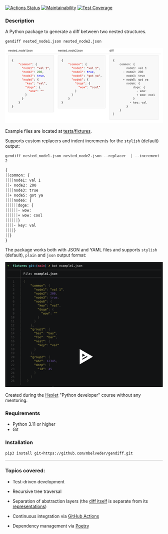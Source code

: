 [![Actions Status](https://github.com/mbelveder/python-project-50/workflows/hexlet-check/badge.svg)](https://github.com/mbelveder/python-project-50/actions) [![Maintainability](https://api.codeclimate.com/v1/badges/c2f7440684c2dd83210a/maintainability)](https://codeclimate.com/github/mbelveder/python-project-50/maintainability) [![Test Coverage](https://api.codeclimate.com/v1/badges/c2f7440684c2dd83210a/test_coverage)](https://codeclimate.com/github/mbelveder/python-project-50/test_coverage)

### Description

A Python package to generate a diff between two nested structures.

```
gendiff nested_node1.json nested_node2.json
```
![Example](docs/media/example.png)

Example files are located at [tests/fixtures](tests/fixtures).

Supports custom replacers and indent increments for the `stylish` (default) output:

```
gendiff nested_node1.json nested_node2.json --replacer  ⏐ --increment 2
```

```
{
⏐⏐common: {
⏐⏐⏐⏐node1: val 1
⏐⏐- node2: 200
⏐⏐⏐⏐node3: true
⏐⏐+ node5: got ya
⏐⏐⏐⏐node6: {
⏐⏐⏐⏐⏐⏐doge: {
⏐⏐⏐⏐⏐⏐- wow: 
⏐⏐⏐⏐⏐⏐+ wow: cool
⏐⏐⏐⏐⏐⏐}
⏐⏐⏐⏐- key: val
⏐⏐⏐⏐}
⏐⏐}
}
```

<!-- <details>
<summary>Example (open on a wide screen)</summary>
<table>
<tr>
<td > nested_node1.json </td>
<td > nested_node2.json </td>
<td > diff </td>
</tr>
<tr>
<td style="vertical-align:top">

```json
{
    "common": {
      "node1": "val 1",
      "node2": 200,
      "node3": true,
      "node6": {
        "key": "val",
        "doge": {
          "wow": ""
        }
      }
    }
}
```

</td>
<td style="vertical-align:top">
    
```json
{
    "common": {
      "node1": "val 1",
      "node3": true,
      "node5": "got ya",
      "node6": {
        "doge": {
          "wow": "cool"
        }
      }
    }
}
```

</td>
</td>
<td style="vertical-align:top">
    
```text
{
    common: {
        node1: val 1
      - node2: 200
        node3: true
      + node5: got ya
        node6: {
            doge: {
              - wow: 
              + wow: cool
            }
          - key: val
        }
    }
}
```
</td>
</tr>
</table>

</details> -->

The package works both with JSON and YAML files and supports `stylish` (default), `plain` and `json` output format:

[![asciicast](docs/media/asciinema.png)](https://asciinema.org/a/HuOgkKzA76RJu0G6MsUYq7OMM)


Created during the [Hexlet](https://ru.hexlet.io/programs/python) "Python developer" course without any mentoring.

### Requirements

- Python 3.11 or higher
- Git


### Installation

```
pip3 install git+https://github.com/mbelveder/gendiff.git
```
***

### Topics covered:

- Test-driven development

- Recursive tree traversal

- Separation of abstraction layers (the [diff itself](https://github.com/mbelveder/gendiff/blob/e2e005ddab480fcbc5a80a70fa71f466e8c0e808/gendiff/generate_diff.py#L16) is separate from its [representations](gendiff/format))

- Continuous integration via [GitHub Actions](https://github.com/features/actions)

- Dependency management via [Poetry](https://python-poetry.org/)
